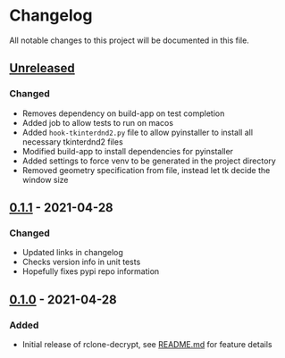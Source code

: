 # Changelog

All notable changes to this project will be documented in this file.

## [Unreleased]
### Changed
- Removes dependency on build-app on test completion
- Added job to allow tests to run on macos
- Added `hook-tkinterdnd2.py` file to allow pyinstaller to install all
  necessary tkinterdnd2 files
- Modified build-app to install dependencies for pyinstaller
- Added settings to force venv to be generated in the project directory
- Removed geometry specification from file, instead let tk decide the window
  size

## [0.1.1] - 2021-04-28
### Changed
- Updated links in changelog
- Checks version info in unit tests
- Hopefully fixes pypi repo information


## [0.1.0] - 2021-04-28
### Added
- Initial release of rclone-decrypt, see
[README.md](https://github.com/MitchellThompkins/rclone-decrypt/blob/v0.1.0/README.md)
for feature details

[unreleased]: https://github.com/mitchellthompkins/rclone-decrypt/compare/v0.1.1...HEAD
[0.1.1]: https://github.com/mitchellthompkins/rclone-decrypt/releases/tag/v0.1.1
[0.1.0]: https://github.com/mitchellthompkins/rclone-decrypt/releases/tag/v0.1.0

